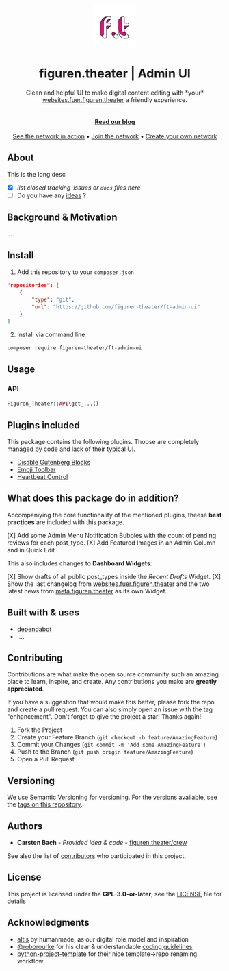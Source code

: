 <!-- PROJECT LOGO -->
<br />
<div align="center">
  <a href="https://github.com/figuren-theater/ft-admin-ui">
    <img src="https://raw.githubusercontent.com/figuren-theater/logos/main/favicon.png" alt="figuren.theater Logo" width="100" height="100">
  </a>

  <h1 align="center">figuren.theater | Admin UI</h1>

  <p align="center">
    Clean and helpful UI to make digital content editing with *your* <a href="https://websites.fuer.figuren.theater">websites.fuer.figuren.theater</a> a friendly experience.
    <br /><br /><br />
    <a href="https://meta.figuren.theater/blog"><strong>Read our blog</strong></a>
    <br />
    <br />
    <a href="https://figuren.theater">See the network in action</a>
    •
    <a href="https://mein.figuren.theater">Join the network</a>
    •
    <a href="https://websites.fuer.figuren.theater">Create your own network</a>
  </p>
</div>

## About 


This is the long desc

* [x] *list closed tracking-issues or `docs` files here*
* [ ] Do you have any [ideas](/issues/new) ?

## Background & Motivation

...

## Install

1. Add this repository to your `composer.json`
```json
"repositories": [
    {
        "type": "git",
        "url": "https://github.com/figuren-theater/ft-admin-ui"
    }
]
```

2. Install via command line
```sh
composer require figuren-theater/ft-admin-ui
```

## Usage

### API

```php
Figuren_Theater::API\get_...()
```

## Plugins included

This package contains the following plugins. 
Thoose are completely managed by code and lack of their typical UI.

* [Disable Gutenberg Blocks](https://wordpress.org/plugins/disable-gutenberg-blocks/#developers)
* [Emoji Toolbar](https://wordpress.org/plugins/emoji-toolbar/#developers)
* [Heartbeat Control](https://wordpress.org/plugins/heartbeat-control/#developers)


## What does this package do in addition?

Accompaniying the core functionality of the mentioned plugins, theese **best practices** are included with this package.

[X] Add some Admin Menu Notification Bubbles with the count of pending reviews for each post_type.
[X] Add Featured Images in an Admin Column and in Quick Edit


This also includes changes to **Dashboard Widgets**:

[X] Show drafts of all public post_types inside the *Recent Drafts* Widget.
[X] Show the last changelog from [websites.fuer.figuren.theater](https://websites.fuer.figuren.theater/) and the two latest news from [meta.figuren.theater](https://meta.figuren.theater/) as its own Widget.


## Built with & uses

  - [dependabot](/.github/dependabot.yml)
  - ....

## Contributing

Contributions are what make the open source community such an amazing place to learn, inspire, and create. Any contributions you make are **greatly appreciated**.

If you have a suggestion that would make this better, please fork the repo and create a pull request. You can also simply open an issue with the tag "enhancement".
Don't forget to give the project a star! Thanks again!

1. Fork the Project
2. Create your Feature Branch (`git checkout -b feature/AmazingFeature`)
3. Commit your Changes (`git commit -m 'Add some AmazingFeature'`)
4. Push to the Branch (`git push origin feature/AmazingFeature`)
5. Open a Pull Request


## Versioning

We use [Semantic Versioning](http://semver.org/) for versioning. For the versions
available, see the [tags on this repository](/tags).

## Authors

  - **Carsten Bach** - *Provided idea & code* - [figuren.theater/crew](https://figuren.theater/crew/)

See also the list of [contributors](/contributors)
who participated in this project.

## License

This project is licensed under the **GPL-3.0-or-later**, see the [LICENSE](LICENSE) file for
details

## Acknowledgments

  - [altis](https://github.com/search?q=org%3Ahumanmade+altis) by humanmade, as our digital role model and inspiration
  - [@roborourke](https://github.com/roborourke) for his clear & understandable [coding guidelines](https://docs.altis-dxp.com/guides/code-review/standards/)
  - [python-project-template](https://github.com/rochacbruno/python-project-template) for their nice template->repo renaming workflow
